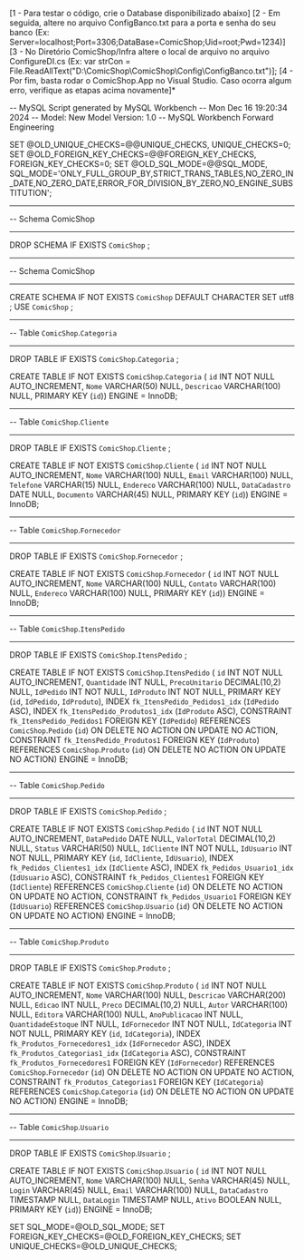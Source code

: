 [1 - Para testar o código, crie o Database disponibilizado abaixo]
[2 - Em seguida, altere no arquivo ConfigBanco.txt para a porta e senha do seu banco (Ex: Server=localhost;Port=3306;DataBase=ComicShop;Uid=root;Pwd=1234)] 
[3 - No Diretório ComicShop/Infra altere o local de arquivo no arquivo ConfigureDI.cs (Ex: var strCon = File.ReadAllText("D:\\ComicShop\\ComicShop\\Config\\ConfigBanco.txt")];
[4 - Por fim, basta rodar o ComicShop.App no Visual Studio. Caso ocorra algum erro, verifique as etapas acima novamente]*

-- MySQL Script generated by MySQL Workbench
-- Mon Dec 16 19:20:34 2024
-- Model: New Model    Version: 1.0
-- MySQL Workbench Forward Engineering

SET @OLD_UNIQUE_CHECKS=@@UNIQUE_CHECKS, UNIQUE_CHECKS=0;
SET @OLD_FOREIGN_KEY_CHECKS=@@FOREIGN_KEY_CHECKS, FOREIGN_KEY_CHECKS=0;
SET @OLD_SQL_MODE=@@SQL_MODE, SQL_MODE='ONLY_FULL_GROUP_BY,STRICT_TRANS_TABLES,NO_ZERO_IN_DATE,NO_ZERO_DATE,ERROR_FOR_DIVISION_BY_ZERO,NO_ENGINE_SUBSTITUTION';

-- -----------------------------------------------------
-- Schema ComicShop
-- -----------------------------------------------------
DROP SCHEMA IF EXISTS `ComicShop` ;

-- -----------------------------------------------------
-- Schema ComicShop
-- -----------------------------------------------------
CREATE SCHEMA IF NOT EXISTS `ComicShop` DEFAULT CHARACTER SET utf8 ;
USE `ComicShop` ;

-- -----------------------------------------------------
-- Table `ComicShop`.`Categoria`
-- -----------------------------------------------------
DROP TABLE IF EXISTS `ComicShop`.`Categoria` ;

CREATE TABLE IF NOT EXISTS `ComicShop`.`Categoria` (
  `id` INT NOT NULL AUTO_INCREMENT,
  `Nome` VARCHAR(50) NULL,
  `Descricao` VARCHAR(100) NULL,
  PRIMARY KEY (`id`))
ENGINE = InnoDB;


-- -----------------------------------------------------
-- Table `ComicShop`.`Cliente`
-- -----------------------------------------------------
DROP TABLE IF EXISTS `ComicShop`.`Cliente` ;

CREATE TABLE IF NOT EXISTS `ComicShop`.`Cliente` (
  `id` INT NOT NULL AUTO_INCREMENT,
  `Nome` VARCHAR(100) NULL,
  `Email` VARCHAR(100) NULL,
  `Telefone` VARCHAR(15) NULL,
  `Endereco` VARCHAR(100) NULL,
  `DataCadastro` DATE NULL,
  `Documento` VARCHAR(45) NULL,
  PRIMARY KEY (`id`))
ENGINE = InnoDB;


-- -----------------------------------------------------
-- Table `ComicShop`.`Fornecedor`
-- -----------------------------------------------------
DROP TABLE IF EXISTS `ComicShop`.`Fornecedor` ;

CREATE TABLE IF NOT EXISTS `ComicShop`.`Fornecedor` (
  `id` INT NOT NULL AUTO_INCREMENT,
  `Nome` VARCHAR(100) NULL,
  `Contato` VARCHAR(100) NULL,
  `Endereco` VARCHAR(100) NULL,
  PRIMARY KEY (`id`))
ENGINE = InnoDB;


-- -----------------------------------------------------
-- Table `ComicShop`.`ItensPedido`
-- -----------------------------------------------------
DROP TABLE IF EXISTS `ComicShop`.`ItensPedido` ;

CREATE TABLE IF NOT EXISTS `ComicShop`.`ItensPedido` (
  `id` INT NOT NULL AUTO_INCREMENT,
  `Quantidade` INT NULL,
  `PrecoUnitario` DECIMAL(10,2) NULL,
  `IdPedido` INT NOT NULL,
  `IdProduto` INT NOT NULL,
  PRIMARY KEY (`id`, `IdPedido`, `IdProduto`),
  INDEX `fk_ItensPedido_Pedidos1_idx` (`IdPedido` ASC),
  INDEX `fk_ItensPedido_Produtos1_idx` (`IdProduto` ASC),
  CONSTRAINT `fk_ItensPedido_Pedidos1`
    FOREIGN KEY (`IdPedido`)
    REFERENCES `ComicShop`.`Pedido` (`id`)
    ON DELETE NO ACTION
    ON UPDATE NO ACTION,
  CONSTRAINT `fk_ItensPedido_Produtos1`
    FOREIGN KEY (`IdProduto`)
    REFERENCES `ComicShop`.`Produto` (`id`)
    ON DELETE NO ACTION
    ON UPDATE NO ACTION)
ENGINE = InnoDB;


-- -----------------------------------------------------
-- Table `ComicShop`.`Pedido`
-- -----------------------------------------------------
DROP TABLE IF EXISTS `ComicShop`.`Pedido` ;

CREATE TABLE IF NOT EXISTS `ComicShop`.`Pedido` (
  `id` INT NOT NULL AUTO_INCREMENT,
  `DataPedido` DATE NULL,
  `ValorTotal` DECIMAL(10,2) NULL,
  `Status` VARCHAR(50) NULL,
  `IdCliente` INT NOT NULL,
  `IdUsuario` INT NOT NULL,
  PRIMARY KEY (`id`, `IdCliente`, `IdUsuario`),
  INDEX `fk_Pedidos_Clientes1_idx` (`IdCliente` ASC),
  INDEX `fk_Pedidos_Usuario1_idx` (`IdUsuario` ASC),
  CONSTRAINT `fk_Pedidos_Clientes1`
    FOREIGN KEY (`IdCliente`)
    REFERENCES `ComicShop`.`Cliente` (`id`)
    ON DELETE NO ACTION
    ON UPDATE NO ACTION,
  CONSTRAINT `fk_Pedidos_Usuario1`
    FOREIGN KEY (`IdUsuario`)
    REFERENCES `ComicShop`.`Usuario` (`id`)
    ON DELETE NO ACTION
    ON UPDATE NO ACTION)
ENGINE = InnoDB;


-- -----------------------------------------------------
-- Table `ComicShop`.`Produto`
-- -----------------------------------------------------
DROP TABLE IF EXISTS `ComicShop`.`Produto` ;

CREATE TABLE IF NOT EXISTS `ComicShop`.`Produto` (
  `id` INT NOT NULL AUTO_INCREMENT,
  `Nome` VARCHAR(100) NULL,
  `Descricao` VARCHAR(200) NULL,
  `Edicao` INT NULL,
  `Preco` DECIMAL(10,2) NULL,
  `Autor` VARCHAR(100) NULL,
  `Editora` VARCHAR(100) NULL,
  `AnoPublicacao` INT NULL,
  `QuantidadeEstoque` INT NULL,
  `IdFornecedor` INT NOT NULL,
  `IdCategoria` INT NOT NULL,
  PRIMARY KEY (`id`, `IdCategoria`),
  INDEX `fk_Produtos_Fornecedores1_idx` (`IdFornecedor` ASC),
  INDEX `fk_Produtos_Categorias1_idx` (`IdCategoria` ASC),
  CONSTRAINT `fk_Produtos_Fornecedores1`
    FOREIGN KEY (`IdFornecedor`)
    REFERENCES `ComicShop`.`Fornecedor` (`id`)
    ON DELETE NO ACTION
    ON UPDATE NO ACTION,
  CONSTRAINT `fk_Produtos_Categorias1`
    FOREIGN KEY (`IdCategoria`)
    REFERENCES `ComicShop`.`Categoria` (`id`)
    ON DELETE NO ACTION
    ON UPDATE NO ACTION)
ENGINE = InnoDB;


-- -----------------------------------------------------
-- Table `ComicShop`.`Usuario`
-- -----------------------------------------------------
DROP TABLE IF EXISTS `ComicShop`.`Usuario` ;

CREATE TABLE IF NOT EXISTS `ComicShop`.`Usuario` (
  `id` INT NOT NULL AUTO_INCREMENT,
  `Nome` VARCHAR(100) NULL,
  `Senha` VARCHAR(45) NULL,
  `Login` VARCHAR(45) NULL,
  `Email` VARCHAR(100) NULL,
  `DataCadastro` TIMESTAMP NULL,
  `DataLogin` TIMESTAMP NULL,
  `Ativo` BOOLEAN NULL,
  PRIMARY KEY (`id`))
ENGINE = InnoDB;


SET SQL_MODE=@OLD_SQL_MODE;
SET FOREIGN_KEY_CHECKS=@OLD_FOREIGN_KEY_CHECKS;
SET UNIQUE_CHECKS=@OLD_UNIQUE_CHECKS;



